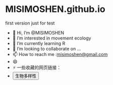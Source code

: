 # MISIMOSHEN.github.io
first version just for test
- 👋 Hi, I’m @MISIMOSHEN
- 👀 I’m interested in movement ecology
- 🌱 I’m currently learning R
- 💞️ I’m looking to collaborate on ...
- 📫 How to reach me :misimoshen@gmail.com
- 😄 
- ⚡ 一些收藏的网页链接：
- <a herf="https://animaldiversity.org/">
     <button>生物多样性</button>
</a>
